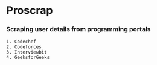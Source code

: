 # Proscrap
### Scraping user details from programming portals
```
1. Codechef
2. Codeforces
3. Interviewbit
4. GeeksforGeeks
```

